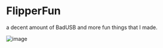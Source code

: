 # FlipperFun
a decent amount of BadUSB and more fun things that I made.

![image](https://user-images.githubusercontent.com/130898607/232289497-65ea0c2a-354c-4172-a6df-92dbda97736f.png)
